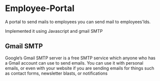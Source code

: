 # Employee-Portal

A portal to send mails to employees
you can send mail to employees'Ids.

Implemented it using Javascript and gmail SMTP 

## Gmail SMTP

Google’s Gmail SMTP server is a free SMTP service which anyone who has a Gmail account can use to send emails. You can use it with personal emails, or even with your website if you are sending emails for things such as contact forms, newsletter blasts, or notifications
